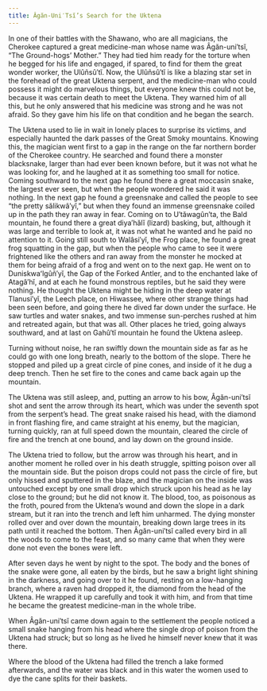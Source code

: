 ```yaml
---
title: Âgăn-Uni′Tsĭ’s Search for the Uktena
---
```


In one of their battles with the Shawano, who are all magicians, the Cherokee captured a great medicine-man whose name was Âgăn-uni′tsĭ, “The Ground-hogs’ Mother.” They had tied him ready for the torture when he begged for his life and engaged, if spared, to find for them the great wonder worker, the Ulûñsû′tĭ. Now, the Ulûñsû′tĭ is like a blazing star set in the forehead of the great Uktena serpent, and the medicine-man who could possess it might do marvelous things, but everyone knew this could not be, because it was certain death to meet the Uktena. They warned him of all this, but he only answered that his medicine was strong and he was not afraid. So they gave him his life on that condition and he began the search.

The Uktena used to lie in wait in lonely places to surprise its victims, and especially haunted the dark passes of the Great Smoky mountains. Knowing this, the magician went first to a gap in the range on the far northern border of the Cherokee country. He searched and found there a monster blacksnake, larger than had ever been known before, but it was not what he was looking for, and he laughed at it as something too small for notice. Coming southward to the next gap he found there a great moccasin snake, the largest ever seen, but when the people wondered he said it was nothing. In the next gap he found a greensnake and called the people to see “the pretty sălikwâ′yĭ,” but when they found an immense greensnake coiled up in the path they ran away in fear. Coming on to U′tăwagûn′ta, the Bald mountain, he found there a great diya′hălĭ (lizard) basking, but, although it was large and terrible to look at, it was not what he wanted and he paid no attention to it. Going still south to Walâsi′yĭ, the Frog place, he found a great frog squatting in the gap, but when the people who came to see it were frightened like the others and ran away from the monster he mocked at them for being afraid of a frog and went on to the next gap. He went on to Duniskwaʻlgûñ′yĭ, the Gap of the Forked Antler, and to the enchanted lake of Atagâ′hĭ, and at each he found monstrous reptiles, but he said they were nothing. He thought the Uktena might be hiding in the deep water at Tlanusi′yĭ, the Leech place, on Hiwassee, where other strange things had been seen before, and going there he dived far down under the surface. He saw turtles and water snakes, and two immense sun-perches rushed at him and retreated again, but that was all. Other places he tried, going always southward, and at last on Gahû′tĭ mountain he found the Uktena asleep.

Turning without noise, he ran swiftly down the mountain side as far as he could go with one long breath, nearly to the bottom of the slope. There he stopped and piled up a great circle of pine cones, and inside of it he dug a deep trench. Then he set fire to the cones and came back again up the mountain.

The Uktena was still asleep, and, putting an arrow to his bow, Âgăn-uni′tsĭ shot and sent the arrow through its heart, which was under the seventh spot from the serpent’s head. The great snake raised his head, with the diamond in front flashing fire, and came straight at his enemy, but the magician, turning quickly, ran at full speed down the mountain, cleared the circle of fire and the trench at one bound, and lay down on the ground inside.

The Uktena tried to follow, but the arrow was through his heart, and in another moment he rolled over in his death struggle, spitting poison over all the mountain side. But the poison drops could not pass the circle of fire, but only hissed and sputtered in the blaze, and the magician on the inside was untouched except by one small drop which struck upon his head as he lay close to the ground; but he did not know it. The blood, too, as poisonous as the froth, poured from the Uktena’s wound and down the slope in a dark stream, but it ran into the trench and left him unharmed. The dying monster rolled over and over down the mountain, breaking down large trees in its path until it reached the bottom. Then Âgăn-uni′tsĭ called every bird in all the woods to come to the feast, and so many came that when they were done not even the bones were left.

After seven days he went by night to the spot. The body and the bones of the snake were gone, all eaten by the birds, but he saw a bright light shining in the darkness, and going over to it he found, resting on a low-hanging branch, where a raven had dropped it, the diamond from the head of the Uktena. He wrapped it up carefully and took it with him, and from that time he became the greatest medicine-man in the whole tribe.

When Âgăn-uni′tsĭ came down again to the settlement the people noticed a small snake hanging from his head where the single drop of poison from the Uktena had struck; but so long as he lived he himself never knew that it was there.

Where the blood of the Uktena had filled the trench a lake formed afterwards, and the water was black and in this water the women used to dye the cane splits for their baskets.
